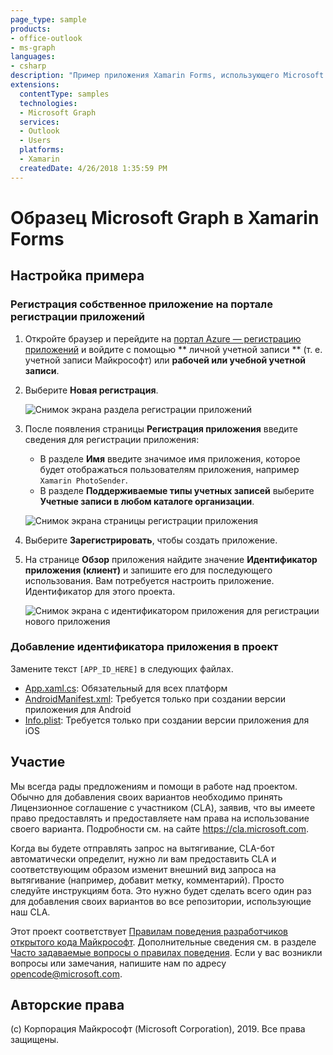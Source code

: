 ```yaml
---
page_type: sample
products:
- office-outlook
- ms-graph
languages:
- csharp
description: "Пример приложения Xamarin Forms, использующего Microsoft Graph"
extensions:
  contentType: samples
  technologies:
  - Microsoft Graph
  services:
  - Outlook 
  - Users
  platforms:
  - Xamarin
  createdDate: 4/26/2018 1:35:59 PM
---
```

# Образец Microsoft Graph в Xamarin Forms

## Настройка примера

### Регистрация собственное приложение на портале регистрации приложений

1. Откройте браузер и перейдите на [портал Azure — регистрацию приложений](https://go.microsoft.com/fwlink/?linkid=2083908) и войдите с помощью ** личной учетной записи ** (т. е. учетной записи Майкрософт) или **рабочей или учебной учетной записи**.
1. Выберите **Новая регистрация**. 

    ![Снимок экрана раздела регистрации приложений](readme-images/aad-portal-app-registrations.PNG)

1. После появления страницы **Регистрация приложения** введите сведения для регистрации приложения: 
    - В разделе **Имя** введите значимое имя приложения, которое будет отображаться пользователям приложения, например `Xamarin PhotoSender`. 
    - В разделе **Поддерживаемые типы учетных записей** выберите **Учетные записи в любом каталоге организации**. 

    ![Снимок экрана страницы регистрации приложения](readme-images/aad-register-an-app.PNG)

1. Выберите **Зарегистрировать**, чтобы создать приложение. 
1. На странице **Обзор** приложения найдите значение **Идентификатор приложения (клиент)** и запишите его для последующего использования. Вам потребуется настроить приложение. Идентификатор для этого проекта. 

    ![Снимок экрана с идентификатором приложения для регистрации нового приложения](readme-images/aad-application-id.PNG)

### Добавление идентификатора приложения в проект

Замените текст `[APP_ID_HERE]` в следующих файлах.

- [App.xaml.cs](./PhotoSender/PhotoSender/App.xaml.cs): Обязательный для всех платформ
- [AndroidManifest.xml](./PhotoSender/PhotoSender.Android/Properties/AndroidManifest.xml): Требуется только при создании версии приложения для Android
- [Info.plist](./PhotoSender/PhotoSender.iOS/Info.plist): Требуется только при создании версии приложения для iOS

## Участие

Мы всегда рады предложениям и помощи в работе над проектом.
Обычно для добавления своих вариантов необходимо принять Лицензионное соглашение с участником (CLA), заявив, что вы имеете право предоставлять и предоставляете нам права на использование своего варианта.
Подробности см. на сайте https://cla.microsoft.com.

Когда вы будете отправлять запрос на вытягивание, CLA-бот автоматически определит, нужно ли вам предоставить CLA и соответствующим образом изменит внешний вид запроса на вытягивание (например, добавит метку, комментарий).
Просто следуйте инструкциям бота.
Это нужно будет сделать всего один раз для добавления своих вариантов во все репозитории, использующие наш CLA.

Этот проект соответствует [Правилам поведения разработчиков открытого кода Майкрософт](https://opensource.microsoft.com/codeofconduct/).
Дополнительные сведения см. в разделе [Часто задаваемые вопросы о правилах поведения](https://opensource.microsoft.com/codeofconduct/faq/).
Если у вас возникли вопросы или замечания, напишите нам по адресу [opencode@microsoft.com](mailto:opencode@microsoft.com).

## Авторские права

(c) Корпорация Майкрософт (Microsoft Corporation), 2019. Все права защищены.
